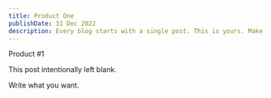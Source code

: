 ```yaml
---
title: Product One 
publishDate: 31 Dec 2022
description: Every blog starts with a single post. This is yours. Make it great.
---
```


Product #1

This post intentionally left blank.

Write what you want.
